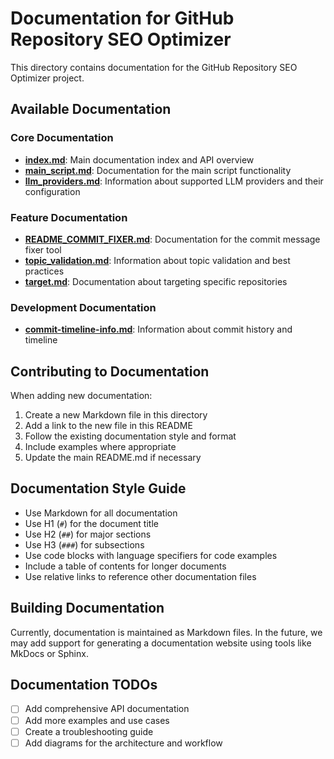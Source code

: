 # Documentation for GitHub Repository SEO Optimizer

This directory contains documentation for the GitHub Repository SEO Optimizer project.

## Available Documentation

### Core Documentation

- [**index.md**](./index.md): Main documentation index and API overview
- [**main_script.md**](./main_script.md): Documentation for the main script functionality
- [**llm_providers.md**](./llm_providers.md): Information about supported LLM providers and their configuration

### Feature Documentation

- [**README_COMMIT_FIXER.md**](./README_COMMIT_FIXER.md): Documentation for the commit message fixer tool
- [**topic_validation.md**](./topic_validation.md): Information about topic validation and best practices
- [**target.md**](./target.md): Documentation about targeting specific repositories

### Development Documentation

- [**commit-timeline-info.md**](./commit-timeline-info.md): Information about commit history and timeline

## Contributing to Documentation

When adding new documentation:

1. Create a new Markdown file in this directory
2. Add a link to the new file in this README
3. Follow the existing documentation style and format
4. Include examples where appropriate
5. Update the main README.md if necessary

## Documentation Style Guide

- Use Markdown for all documentation
- Use H1 (`#`) for the document title
- Use H2 (`##`) for major sections
- Use H3 (`###`) for subsections
- Use code blocks with language specifiers for code examples
- Include a table of contents for longer documents
- Use relative links to reference other documentation files

## Building Documentation

Currently, documentation is maintained as Markdown files. In the future, we may add support for generating a documentation website using tools like MkDocs or Sphinx.

## Documentation TODOs

- [ ] Add comprehensive API documentation
- [ ] Add more examples and use cases
- [ ] Create a troubleshooting guide
- [ ] Add diagrams for the architecture and workflow 